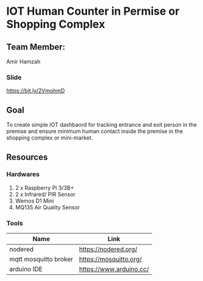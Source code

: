 # IOT Human Counter in Permise or Shopping Complex 

## Team Member: 
Amir Hamzah

### Slide
https://bit.ly/2VmohmD

## Goal

To create simple IOT dashbaord for tracking entrance and exit person in the premise and ensure minimum human contact inside the premise in the shopping complex or mini-market.


## Resources

### Hardwares

1. 2 x Raspberry Pi 3/3B+
2. 2 x Infrared/ PIR Sensor
3. Wemos D1 Mini
4. MQ135 Air Quality Sensor

### Tools

| Name                    | Link                                                |
|----------------------   |-----------------------------------------------------|
| nodered                 | https://nodered.org/                                |
| mqtt mosquitto broker   | https://mosquitto.org/                              |
| arduino IDE             | https://www.arduino.cc/                             |

